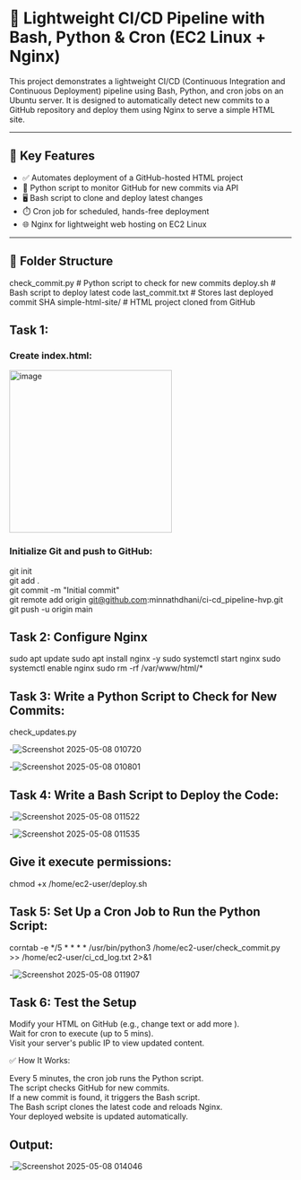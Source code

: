 # 🚀 Lightweight CI/CD Pipeline with Bash, Python & Cron (EC2 Linux + Nginx)

This project demonstrates a lightweight CI/CD (Continuous Integration and Continuous Deployment) pipeline using Bash, Python, and cron jobs on an Ubuntu server. It is designed to automatically detect new commits to a GitHub repository and deploy them using Nginx to serve a simple HTML site.

---

## 📌 Key Features

- ✅ Automates deployment of a GitHub-hosted HTML project
- 🐍 Python script to monitor GitHub for new commits via API
- 🖥️ Bash script to clone and deploy latest changes
- ⏱️ Cron job for scheduled, hands-free deployment
- 🌐 Nginx for lightweight web hosting on EC2 Linux

---

## 📁 Folder Structure

check_commit.py          # Python script to check for new commits
deploy.sh                # Bash script to deploy latest code
last_commit.txt          # Stores last deployed commit SHA
simple-html-site/        # HTML project cloned from GitHub

## Task 1:
### Create index.html:

<img width="290" alt="image" src="https://github.com/user-attachments/assets/0720bda1-bf6e-4f1d-afb6-3f003b0322b3" />


### Initialize Git and push to GitHub:

git init  <br>
git add .   <br>
git commit -m "Initial commit"   <br>
git remote add origin git@github.com:minnathdhani/ci-cd_pipeline-hvp.git  <br>
git push -u origin main  <br>


## Task 2: Configure Nginx 

sudo apt update
sudo apt install nginx -y
sudo systemctl start nginx
sudo systemctl enable nginx
sudo rm -rf /var/www/html/*

##  Task 3: Write a Python Script to Check for New Commits:
check_updates.py

-![Screenshot 2025-05-08 010720](https://github.com/user-attachments/assets/06384970-99a3-42c3-a46a-b904a680a1bc)

-![Screenshot 2025-05-08 010801](https://github.com/user-attachments/assets/0b8c8868-38fc-4f9a-9011-465ba30c588d)


## Task 4: Write a Bash Script to Deploy the Code:

-![Screenshot 2025-05-08 011522](https://github.com/user-attachments/assets/3f61aca3-cb15-452f-aa69-3bf1d4d6049f)

-![Screenshot 2025-05-08 011535](https://github.com/user-attachments/assets/39c8c052-bd8b-48a0-89fd-a6c925d4545e)

## Give it execute permissions:

chmod +x /home/ec2-user/deploy.sh

## Task 5: Set Up a Cron Job to Run the Python Script:

corntab -e 
*/5 * * * * /usr/bin/python3 /home/ec2-user/check_commit.py >> /home/ec2-user/ci_cd_log.txt 2>&1


-![Screenshot 2025-05-08 011907](https://github.com/user-attachments/assets/5a4b7fa3-7316-4d2b-b579-2d49cd16d572)


## Task 6: Test the Setup

Modify your HTML on GitHub (e.g., change text or add more ). <br>
Wait for cron to execute (up to 5 mins). <br>
Visit your server's public IP to view updated content. <br>


✅ How It Works:

Every 5 minutes, the cron job runs the Python script. <br>
The script checks GitHub for new commits. <br>
If a new commit is found, it triggers the Bash script. <br>
The Bash script clones the latest code and reloads Nginx. <br>
Your deployed website is updated automatically. <br>

## Output:

-![Screenshot 2025-05-08 014046](https://github.com/user-attachments/assets/ed3f089d-2c4a-4427-a400-64933a6d91bd)



